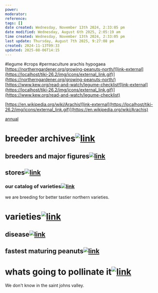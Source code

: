 ```yaml
---
power: 
moderator: 
reference: 
tags: []
date created: Wednesday, November 13th 2024, 2:33:05 pm
date modified: Wednesday, August 6th 2025, 2:05:19 am
time created: Wednesday, November 13th 2024, 2:33:05 pm
last update: Thursday, August 7th 2025, 9:27:08 pm
created: 2024-11-13T09:33
updated: 2025-08-06T14:15
---
```

#legume #crops #permaculture 
arachis hypogaea
[https://northerngardener.org/growing-peanuts-north/![link-external](https://localhost/tiki-26.2/img/icons/external_link.gif)](https://northerngardener.org/growing-peanuts-north/)  
[https://www.kew.org/read-and-watch/legume-checklist![link-external](https://localhost/tiki-26.2/img/icons/external_link.gif)](https://www.kew.org/read-and-watch/legume-checklist)

[https://en.wikipedia.org/wiki/Arachis![link-external](https://localhost/tiki-26.2/img/icons/external_link.gif)](https://en.wikipedia.org/wiki/Arachis)

[annual](https://localhost/tiki-26.2/tiki-editpage.php?page=annuals)

# breeder archives[![link](https://localhost/tiki-26.2/img/icons/link.png)](https://localhost/tiki-26.2/tiki-index.php?page=arachis-hypogaea#breeder_archives)

## breeders and major figures[![link](https://localhost/tiki-26.2/img/icons/link.png)](https://localhost/tiki-26.2/tiki-index.php?page=arachis-hypogaea#breeders_and_major_figures)

## stores[![link](https://localhost/tiki-26.2/img/icons/link.png)](https://localhost/tiki-26.2/tiki-index.php?page=arachis-hypogaea#stores)

### our catalog of varieties[![link](https://localhost/tiki-26.2/img/icons/link.png)](https://localhost/tiki-26.2/tiki-index.php?page=arachis-hypogaea#our_catalog_of_varieties)

we are breeding for better tastier northern varieties.

# varieties[![link](https://localhost/tiki-26.2/img/icons/link.png)](https://localhost/tiki-26.2/tiki-index.php?page=arachis-hypogaea#varieties)

## disease[![link](https://localhost/tiki-26.2/img/icons/link.png)](https://localhost/tiki-26.2/tiki-index.php?page=arachis-hypogaea#disease)

## fastest maturing peanuts[![link](https://localhost/tiki-26.2/img/icons/link.png)](https://localhost/tiki-26.2/tiki-index.php?page=arachis-hypogaea#fastest_maturing_peanuts)

# whats going to pollinate it[![link](https://localhost/tiki-26.2/img/icons/link.png)](https://localhost/tiki-26.2/tiki-index.php?page=arachis-hypogaea#whats_going_to_pollinate_it)

We don't know in the saint johns valley.